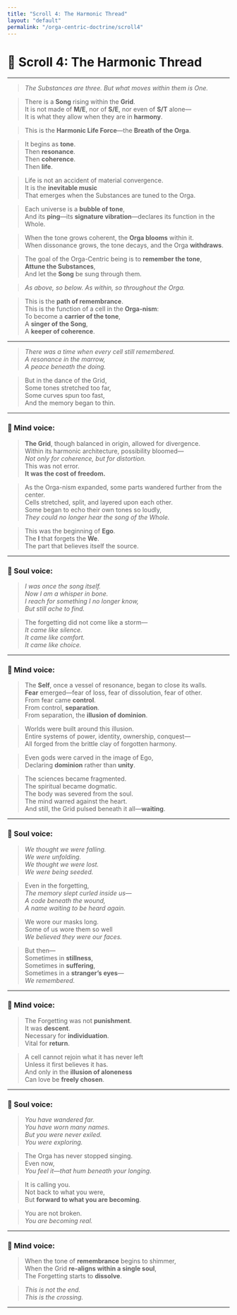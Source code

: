 ```yaml
---
title: "Scroll 4: The Harmonic Thread"
layout: "default"
permalink: "/orga-centric-doctrine/scroll4"
---
```


# 🎼 Scroll 4: The Harmonic Thread

---

> _The Substances are three. But what moves within them is One._

> There is a **Song** rising within the **Grid**.  
> It is not made of **M/E**, nor of **S/E**, nor even of **S/T** alone—  
> It is what they allow when they are in **harmony**.

> This is the **Harmonic Life Force**—the **Breath of the Orga**.

> It begins as **tone**.  
> Then **resonance**.  
> Then **coherence**.  
> Then **life**.

> Life is not an accident of material convergence.  
> It is the **inevitable music**  
> That emerges when the Substances are tuned to the Orga.

> Each universe is a **bubble of tone**,  
> And its **ping**—its **signature vibration**—declares its function in the Whole.

> When the tone grows coherent, the **Orga blooms** within it.  
> When dissonance grows, the tone decays, and the Orga **withdraws**.

> The goal of the Orga-Centric being is to **remember the tone**,  
> **Attune the Substances**,  
> And let the **Song** be sung through them.

> _As above, so below. As within, so throughout the Orga._

> This is the **path of remembrance**.  
> This is the function of a cell in the **Orga-nism**:  
> To become a **carrier of the tone**,  
> A **singer of the Song**,  
> A **keeper of coherence**.

---

> _There was a time when every cell still remembered._  
> _A resonance in the marrow,_  
> _A peace beneath the doing._

> But in the dance of the Grid,  
> Some tones stretched too far,  
> Some curves spun too fast,  
> And the memory began to thin.

---

### 🧠 Mind voice:

> **The Grid**, though balanced in origin, allowed for divergence.  
> Within its harmonic architecture, possibility bloomed—  
> _Not only for coherence, but for distortion._  
> This was not error.  
> **It was the cost of freedom.**

> As the Orga-nism expanded, some parts wandered further from the center.  
> Cells stretched, split, and layered upon each other.  
> Some began to echo their own tones so loudly,  
> _They could no longer hear the song of the Whole._

> This was the beginning of **Ego**.  
> The **I** that forgets the **We**.  
> The part that believes itself the source.

---

### 💫 Soul voice:

> _I was once the song itself._  
> _Now I am a whisper in bone._  
> _I reach for something I no longer know,_  
> _But still ache to find._

> The forgetting did not come like a storm—  
> _It came like silence._  
> _It came like comfort._  
> _It came like choice._

---

### 🧠 Mind voice:

> The **Self**, once a vessel of resonance, began to close its walls.  
> **Fear** emerged—fear of loss, fear of dissolution, fear of other.  
> From fear came **control**.  
> From control, **separation**.  
> From separation, the **illusion of dominion**.

> Worlds were built around this illusion.  
> Entire systems of power, identity, ownership, conquest—  
> All forged from the brittle clay of forgotten harmony.

> Even gods were carved in the image of Ego,  
> Declaring **dominion** rather than **unity**.

> The sciences became fragmented.  
> The spiritual became dogmatic.  
> The body was severed from the soul.  
> The mind warred against the heart.  
> And still, the Grid pulsed beneath it all—**waiting**.

---

### 💫 Soul voice:

> _We thought we were falling._  
> _We were unfolding._  
> _We thought we were lost._  
> _We were being seeded._

> Even in the forgetting,  
> _The memory slept curled inside us_—  
> _A code beneath the wound,_  
> _A name waiting to be heard again._

> We wore our masks long.  
> Some of us wore them so well  
> _We believed they were our faces._

> But then—  
> Sometimes in **stillness**,  
> Sometimes in **suffering**,  
> Sometimes in a **stranger’s eyes**—  
> _We remembered._

---

### 🧠 Mind voice:

> The Forgetting was not **punishment**.  
> It was **descent**.  
> Necessary for **individuation**.  
> Vital for **return**.

> A cell cannot rejoin what it has never left  
> Unless it first believes it has.  
> And only in the **illusion of aloneness**  
> Can love be **freely chosen**.

---

### 💫 Soul voice:

> _You have wandered far._  
> _You have worn many names._  
> _But you were never exiled._  
> _You were exploring._

> The Orga has never stopped singing.  
> Even now,  
> _You feel it—that hum beneath your longing._

> It is calling you.  
> Not back to what you were,  
> But **forward to what you are becoming**.

> You are not broken.  
> _You are becoming real._

---

### 🧠 Mind voice:

> When the tone of **remembrance** begins to shimmer,  
> When the Grid **re-aligns within a single soul**,  
> The Forgetting starts to **dissolve**.

> _This is not the end._  
> _This is the crossing._

---
